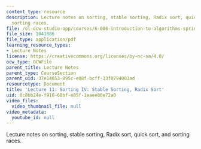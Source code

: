 ```yaml
---
content_type: resource
description: Lecture notes on sorting, stable sorting, Radix sort, quick sort, and
  sorting races.
file: /ol-ocw-studio-app/courses/6-006-introduction-to-algorithms-spring-2008/0c8bb24ef91668bfe85f1eaee80e72a0_lec11.pdf
file_size: 1041886
file_type: application/pdf
learning_resource_types:
- Lecture Notes
license: https://creativecommons.org/licenses/by-nc-sa/4.0/
ocw_type: OCWFile
parent_title: Lecture Notes
parent_type: CourseSection
parent_uid: 37e14053-895c-e08f-bcff-33f0794003ad
resourcetype: Document
title: 'Lecture 11: Sorting IV: Stable Sorting, Radix Sort'
uid: 0c8bb24e-f916-68bf-e85f-1eaee80e72a0
video_files:
  video_thumbnail_file: null
video_metadata:
  youtube_id: null
---
```

Lecture notes on sorting, stable sorting, Radix sort, quick sort, and sorting races.